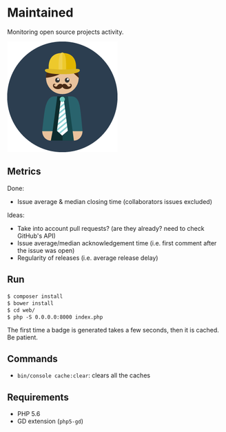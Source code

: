 # Maintained

Monitoring open source projects activity.

![](web/img/dude.png)

## Metrics

Done:

- Issue average & median closing time (collaborators issues excluded)

Ideas:

- Take into account pull requests? (are they already? need to check GitHub's API)
- Issue average/median acknowledgement time (i.e. first comment after the issue was open)
- Regularity of releases (i.e. average release delay)

## Run

    $ composer install
    $ bower install
    $ cd web/
    $ php -S 0.0.0.0:8000 index.php

The first time a badge is generated takes a few seconds, then it is cached. Be patient.

## Commands

- `bin/console cache:clear`: clears all the caches

## Requirements

- PHP 5.6
- GD extension (`php5-gd`)
